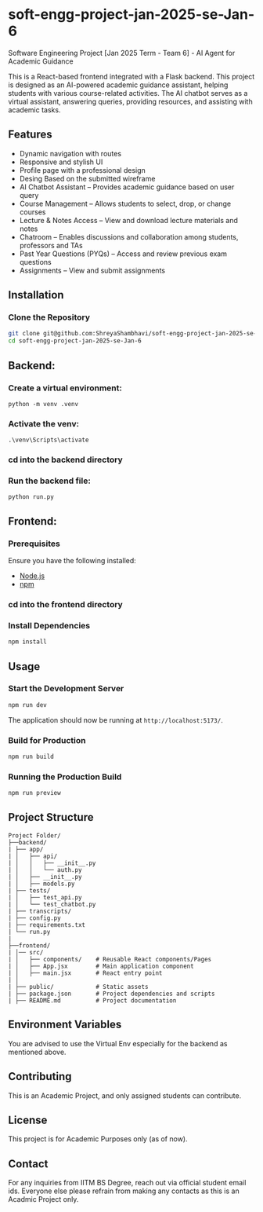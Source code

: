 # soft-engg-project-jan-2025-se-Jan-6
Software Engineering Project [Jan 2025 Term - Team 6] - AI Agent for Academic Guidance 

This is a React-based frontend integrated with a Flask backend. This project is designed as an AI-powered academic guidance assistant, helping students with various course-related activities. The AI chatbot serves as a virtual assistant, answering queries, providing resources, and assisting with academic tasks.


## Features
- Dynamic navigation with routes
- Responsive and stylish UI
- Profile page with a professional design
- Desing Based on the submitted wireframe
- AI Chatbot Assistant – Provides academic guidance based on user query
- Course Management – Allows students to select, drop, or change courses
- Lecture & Notes Access – View and download lecture materials and notes
- Chatroom – Enables discussions and collaboration among students, professors and TAs
- Past Year Questions (PYQs) – Access and review previous exam questions
- Assignments – View and submit assignments

## Installation



### Clone the Repository
```sh
git clone git@github.com:ShreyaShambhavi/soft-engg-project-jan-2025-se-Jan-6.git
cd soft-engg-project-jan-2025-se-Jan-6
```

## Backend:

### Create a virtual environment:
```
python -m venv .venv
```

### Activate the venv:
```
.\venv\Scripts\activate
```

### cd into the backend directory

### Run the backend file:
```
python run.py
```

## Frontend:

### Prerequisites
Ensure you have the following installed:
- [Node.js](https://nodejs.org/)
- [npm](https://www.npmjs.com/) 

### cd into the frontend directory

### Install Dependencies
```sh
npm install

```

## Usage

### Start the Development Server
```sh
npm run dev

```

The application should now be running at `http://localhost:5173/`.

### Build for Production
```sh
npm run build

```

### Running the Production Build
```sh
npm run preview
```

## Project Structure
```
Project Folder/
├──backend/
| ├── app/
| │   ├── api/
| │   │   ├── __init__.py
| │   │   └── auth.py
| │   ├── __init__.py
| │   ├── models.py
| ├── tests/
| │   ├── test_api.py
| │   └── test_chatbot.py
| ├── transcripts/
| ├── config.py
| ├── requirements.txt
| └── run.py
|
├──frontend/
| │── src/
| │   ├── components/    # Reusable React components/Pages
| │   ├── App.jsx        # Main application component
| │   ├── main.jsx       # React entry point
| │
| ├── public/            # Static assets
| ├── package.json       # Project dependencies and scripts
| ├── README.md          # Project documentation
```

## Environment Variables
You are advised to use the Virtual Env especially for the backend as mentioned above.

## Contributing
This is an Academic Project, and only assigned students can contribute.

## License
This project is for Academic Purposes only (as of now).

## Contact
For any inquiries from IITM BS Degree, reach out via official student email ids.
Everyone else please refrain from making any contacts as this is an Acadmic Project only.


